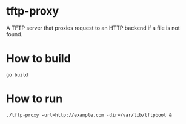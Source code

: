 # tftp-proxy
A TFTP server that proxies request to an HTTP backend if a file is not found.

# How to build
    go build

# How to run
    ./tftp-proxy -url=http://example.com -dir=/var/lib/tftpboot &
